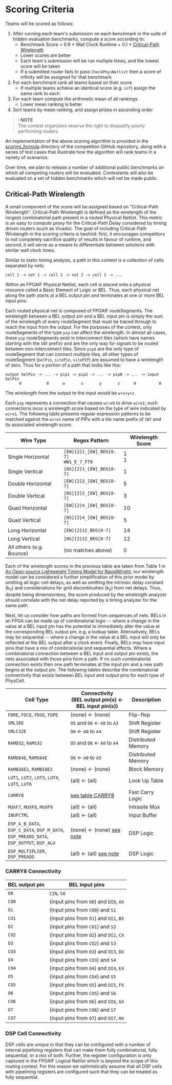 # Scoring Criteria
Teams will be scored as follows:

1. After running each team's submission on each benchmark in the suite of
   hidden evaluation benchmarks, compute a score according to:
   - Benchmark Score = 0.9 * Wall Clock Runtime + 0.1 * [Critical-Path Wirelength](#critical-path-wirelength)
   - Lower scores are better
   - Each team's submission will be run multiple times, and the lowest score
     will be taken
   - If a submitted router fails to pass `CheckPhysNetlist` then a score of infinity will be assigned for that benchmark
2. For each benchmark rank all teams based on their score
   - If multiple teams achieve an identical score (e.g. `inf`) assign the same rank to each
3. For each team compute the arithmetic mean of all rankings
   - Lower mean ranking is better
4. Sort teams by mean ranking, and assign prizes in ascending order

> ℹ️ **NOTE**  
> The contest organizers reserve the right to disqualify poorly performing routers.

An implementation of the above scoring algorithm is provided in the
[scoring_formula](https://github.com/Xilinx/fpga24_routing_contest/tree/master/scoring_formula)
directory of the competition GitHub repository, along with a series of test
cases that illustrate how the algorithm will rank teams in a variety of
scenarios.

Over time, we plan to release a number of additional public benchmarks on which
all competing routers will be evaluated. Contestants will also be evaluated on
a set of hidden benchmarks which will not be made public.

## Critical-Path Wirelength

A small component of the score will be assigned based on
"Critical-Path Wirelength". Critical-Path Wirelength is defined as the
wirelength of the longest combinatorial path present in a routed Physical
Netlist. This metric is an easy to compute proxy for the Critical-Path Delay
considered by timing driven routers (such as Vivado). The goal of including
Critical-Path Wirelength in the scoring criteria is twofold: first, it
encourages competitors to not completely sacrifice quality of results in favour
of runtime, and second, it will serve as a means to differentiate between
solutions with similar wall clock times.

Similar to static timing analysis, a path in this context is a collection of
cells separated by nets:
```
cell 1 -> net 1 -> cell 2 -> net 2 -> cell 3 -> ...
```
Within an FPGAIF Physical Netlist, each cell is placed onto a physical resource
called a Basic Element of Logic or BEL. Thus, each physical net along the path
starts at a BEL output pin and terminates at one or more BEL input pins.

Each routed physical net is composed of FPGAIF routeSegments. The wirelength
between a BEL output pin and a BEL input pin is simply the sum of the
wirelength of every routeSegment that must be traced through to reach the input
from the output.
For the purposes of the contest, only routeSegments of the type `pip` can
affect the wirelength.
In almost all cases, these `pip` routeSegments exist in interconnect
tiles (which have names starting with the `INT` prefix) and are the only way for
signals to be routed between non-interconnect tiles.
Since `pip`s are the only type of routeSegment that can connect multiple tiles, all other types of
routeSegment (`belPin`, `sitePin`, `sitePIP`) are assumed to have a wirelength
of zero. Thus for a portion of a path that looks like this:
```
output belPin -> ... -> pip1 -> pip2 -> ... -> pipN -> ... -> input belPin
      0           0      w       x       y       z      0          0
```
The wirelength from the output to the input would be `w+x+y+z`.

Each `pip` represents a connection that causes `wire0` to drive `wire1`;
such connections incur a wirelength score based on the type of wire indicated
by `wire1`. The following table presents regular expression patterns to be
matched against the `wire1` name of PIPs with a tile name prefix of `INT`
and its associated wirelength score.

| Wire Type         | Regex Pattern           | Wirelength Score |
|-------------------|-------------------------|------------------|
| Single Horizontal |`[EW]{2}1_[EW]_BEG[0-7]`<br>`WW1_E_7_FT0` |1<br>1|
| Single Vertical   |`[NS]{2}1_[EW]_BEG[0-7]` |                 1|
| Double Horizontal |`[EW]{2}2_[EW]_BEG[0-7]` |                 5|
| Double Vertical   |`[NS]{2}2_[EW]_BEG[0-7]` |                 3|
| Quad Horizontal   |`[EW]{2}4_[EW]_BEG[0-7]` |                10|
| Quad Vertical     |`[NS]{2}4_[EW]_BEG[0-7]` |                 5|
| Long Horizontal   |`[EW]{2}12_BEG[0-7]`     |                14|
| Long Vertical     |`[NS]{2}12_BEG[0-7]`     |                12|
| All others (e.g. Bounce) | (no matches above) |               0|

Each of the wirelength scores in the previous table are taken from Table 1 in
[An Open-source Lightweight Timing Model for RapidWright](https://www.rapidwright.io/docs/_downloads/6610b931d8a2e053e69a499d3923077f/FPT19-TimingModel.pdf);
our wirelength model can be considered a further simplification of this prior model
by omitting all logic cell delays, as well as omitting the intrinsic delay constant (k<sub>0</sub>)
and considerations for grid discontinuities (k<sub>2</sub>) from net delays.
Thus, despite being dimensionless, the score produced by the wirelength
analyzer should correlate with the net delay reported by a timing analyzer for
the same path.

Next, let us consider how paths are formed from sequences of nets. BELs in an
FPGA can be made up of combinatorial logic -- where a change in the value at a
BEL input pin has the potential to immediately alter the value at the
corresponding BEL output pin, e.g. a lookup table. Alternatively, BELs may be
sequential -- where a change in the value at a BEL input will only be reflected
at the BEL output after a clock event. Finally,  BELs may have input pins that
have a mix of combinatorial and sequential effects. Where a combinatorial
connection between a BEL input and output pin exists, the nets associated with
those pins form a path. If no such combinatorial connection exists then one
path terminates at the input pin and a new path begins at the output pin. The
following tables describe the combinatorial connectivity that exists between
BEL input and output pins for each type of PhysCell.

| Cell Type                                                                                | Connectivity <br> (BEL output pin(s) <- BEL input pin(s)) | Description |
|------------------------------------------------------------------------------------------|-------------------------------|--------------------|
|`FDRE`, `FDCE`, `FDSE`, `FDPE`                                                            | (none) <- (none)              | Flip-flop          |
|`SRL16E`                                                                                  | `O5` and `O6` <- `A0` to `A3` | Shift Register     |
|`SRLC32E`                                                                                 | `O6` <- `A0` to `A4`          | Shift Register     |
|`RAMD32`, `RAMS32`                                                                        | `O5` and `O6` <- `A0` to `A4` | Distributed Memory |
|`RAMD64E`, `RAMS64E`                                                                      | `O6` <- `A0` to `A5`          | Distributed Memory |
|`RAMB36E2`, `RAMB18E2`                                                                    | (none) <- (none)              | Block Memory       |
|`LUT1`, `LUT2`, `LUT3`, `LUT4`, `LUT5`, `LUT6`                                            | (all) <- (all)                | Look Up Table      |
|`CARRY8`                                                                                  | [see table CARRY8](#carry8-connectivity) | Fast Carry Logic |
|`MUXF7`, `MUXF8`, `MUXF9`                                                                 | (all) <- (all)                | Intrasite Mux      |
|`IBUFCTRL`                                                                                | (all) <- (all)                | Input Buffer       |
|`DSP_A_B_DATA`, `DSP_C_DATA`, `DSP_M_DATA`,<br>`DSP_PREADD_DATA`, `DSP_OUTPUT`, `DSP_ALU` | (none) <- (none) [see note](#dsp-cell-connectivity) | DSP Logic |
|`DSP_MULTIPLIER`, `DSP_PREADD`                                                            | (all) <- (all) [see note](#dsp-cell-connectivity) | DSP Logic |

### CARRY8 Connectivity
| BEL output pin | BEL input pins                     |
|------------|----------------------------------------|
| `O0`       | `CIN`, `S0`                            |
|`CO0`       | {input pins from `O0`} and `DI0`, `AX` |
| `O1`       | {input pins from `CO0`} and `S1`       |
| `CO1`      | {input pins from `O1`} and `DI1`, `BX` |
| `O2`       | {input pins from `C01`} and `S2`       |
| `CO2`      | {input pins from `O2`} and `DI2`, `CX` |
| `O3`       | {input pins from `CO2`} and `S3`       |
| `CO3`      | {input pins from `O3`} and `DI3`, `DX` |
| `O4`       | {input pins from `CO3`} and `S4`       |
| `CO4`      | {input pins from `O4`} and `DI4`, `EX` |
| `O5`       | {input pins from `CO4`} and `S5`       |
| `CO5`      | {input pins from `O5`} and `DI5`, `FX` |
| `O6`       | {input pins from `CO5`} and `S6`       |
| `CO6`      | {input pins from `O6`} and `DI6`, `GX` |
| `O7`       | {input pins from `CO6`} and `S7`       |
| `CO7`      | {input pins from `O7`} and `DI7`, `HX` |

### DSP Cell Connectivity
DSP cells are unique in that they can be configured with a number of internal
pipelining registers that can make them fully combinatorial, fully sequential,
or a mix of both. Further, the register configuration is only captured in the
FPGAIF Logical Netlist which is beyond the scope of this routing contest. For
this reason we optimistically assume that all DSP cells with pipelining
registers are configured such that they can be treated as fully sequential.
